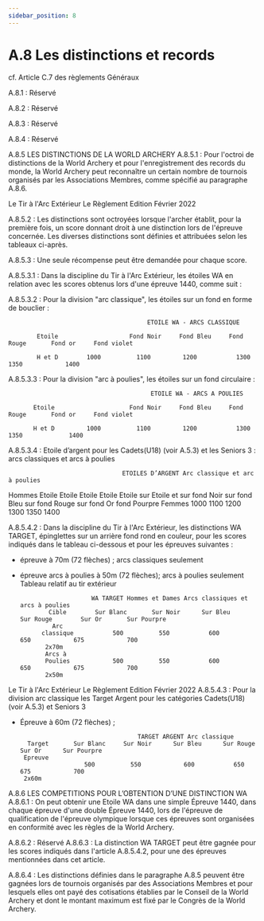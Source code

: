 ```yaml
---
sidebar_position: 8
---
```


# A.8 Les distinctions et records

cf. Article C.7 des règlements Généraux

A.8.1 : Réservé

A.8.2 : Réservé

A.8.3 : Réservé

A.8.4 : Réservé

A.8.5 LES DISTINCTIONS DE LA WORLD ARCHERY
A.8.5.1 : Pour l'octroi de distinctions de la World Archery et pour l'enregistrement des records du monde,
la World Archery peut reconnaître un certain nombre de tournois organisés par les Associations
Membres, comme spécifié au paragraphe A.8.6.

Le Tir à l'Arc Extérieur Le Règlement Edition Février 2022

A.8.5.2 : Les distinctions sont octroyées lorsque l'archer établit, pour la première fois, un score donnant
droit à une distinction lors de l'épreuve concernée.
Les diverses distinctions sont définies et attribuées selon les tableaux ci-après.

A.8.5.3 : Une seule récompense peut être demandée pour chaque score.

A.8.5.3.1 : Dans la discipline du Tir à l'Arc Extérieur, les étoiles WA en relation avec les scores obtenus lors
d'une épreuve 1440, comme suit :

A.8.5.3.2 : Pour la division "arc classique", les étoiles sur un fond en forme de bouclier :

                                           ETOILE WA - ARCS CLASSIQUE

            Etoile                    Fond Noir     Fond Bleu     Fond Rouge       Fond or     Fond violet

            H et D        1000          1100         1200           1300           1350            1400

A.8.5.3.3 : Pour la division "arc à poulies", les étoiles sur un fond circulaire :

                                            ETOILE WA - ARCS A POULIES

           Etoile                     Fond Noir     Fond Bleu     Fond Rouge       Fond or     Fond violet

           H et D         1000          1100         1200           1300           1350             1400

A.8.5.3.4 : Etoile d’argent pour les Cadets(U18) (voir A.5.3) et les Seniors 3 : arcs classiques et arcs à
poulies

                                    ETOILES D’ARGENT Arc classique et arc à poulies

Hommes Etoile Etoile Etoile Etoile Etoile sur
Etoile
et sur fond Noir sur fond Bleu sur fond Rouge sur fond Or fond Pourpre
Femmes 1000 1100 1200 1300 1350 1400

A.8.5.4.2 : Dans la discipline du Tir à l'Arc Extérieur, les distinctions WA TARGET, épinglettes sur un arrière
fond rond en couleur, pour les scores indiqués dans le tableau ci-dessous et pour les épreuves suivantes :

- épreuve à 70m (72 flèches) ; arcs classiques seulement
- épreuve arcs à poulies à 50m (72 flèches); arcs à poulies seulement
  Tableau relatif au tir extérieur

                          WA TARGET Hommes et Dames Arcs classiques et arcs à poulies
              Cible        Sur Blanc       Sur Noir      Sur Bleu      Sur Rouge        Sur Or       Sur Pourpre
               Arc
            classique           500          550           600            650            675            700
             2x70m
             Arcs à
             Poulies            500          550           600            650            675            700
             2x50m

Le Tir à l'Arc Extérieur Le Règlement Edition Février 2022
A.8.5.4.3 : Pour la division arc classique les Target Argent pour les catégories Cadets(U18) (voir A.5.3) et
Seniors 3

- Épreuve à 60m (72 flèches) ;

                                       TARGET ARGENT Arc classique
        Target       Sur Blanc     Sur Noir      Sur Bleu      Sur Rouge       Sur Or      Sur Pourpre
       Epreuve
                        500          550            600           650           675            700
       2x60m

A.8.6 LES COMPETITIONS POUR L’OBTENTION D’UNE DISTINCTION WA
A.8.6.1 : On peut obtenir une Etoile WA dans une simple Épreuve 1440, dans chaque épreuve d'une double
Épreuve 1440, lors de l'épreuve de qualification de l'épreuve olympique lorsque ces épreuves sont
organisées en conformité avec les règles de la World Archery.

A.8.6.2 : Réservé
A.8.6.3 : La distinction WA TARGET peut être gagnée pour les scores indiqués dans l'article A.8.5.4.2, pour
une des épreuves mentionnées dans cet article.

A.8.6.4 : Les distinctions définies dans le paragraphe A.8.5 peuvent être gagnées lors de tournois organisés
par des Associations Membres et pour lesquels elles ont payé des cotisations établies par le Conseil de la
World Archery et dont le montant maximum est fixé par le Congrès de la World Archery.
